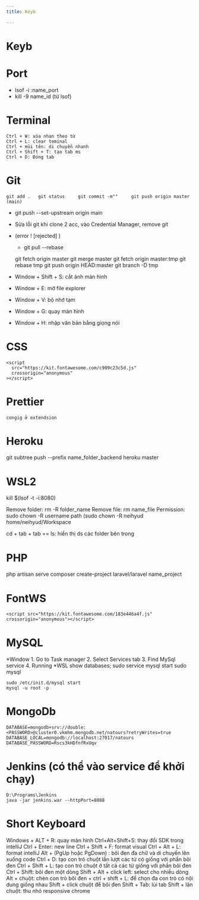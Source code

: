 ```yaml
---
title: Keyb

---
```


# Keyb

# Port
- lsof -i :name_port
- kill -9 name_id (từ lsof)

# Terminal
	Ctrl + W: xóa nhan theo từ
	Ctrl + L: clear teminal
	Ctrl + mũi tên: di chuyển nhanh
	Ctrl + Shift + T: tạo tab ms
	Ctrl + D: Đóng tab

# Git 
	git add .	git status     git commit -m""     git push origin master (main)
- git push --set-upstream origin main
- Sửa lỗi git khi clone 2 acc, vào Credential Manager, remove git

- 	(error ! [rejected] )
	* git pull --rebase

	git fetch origin master
	git merge  master
	git fetch origin master:tmp
	git rebase tmp
	git push origin HEAD:master
	git branch -D tmp
	
- Window + Shift + S: cắt ảnh màn hình
- Window + E: mở file explorer
- Window + V: bộ nhớ tạm
- Window + G: quay màn hình
- Window + H: nhập văn bản bằng giọng nói

# CSS
	<script
      src="https://kit.fontawesome.com/c909c23c5d.js"
      crossorigin="anonymous"
    ></script>

# Prettier
	congig ở extendsion
# Heroku
git subtree push --prefix name_folder_backend heroku master

# WSL2
kill $(lsof -t -i:8080)

Remove folder: rm -R folder_name
Remove file: rm name_file
Permission: sudo chown -R username path (sudo chown -R neihyud home/neihyud/Workspace 

cd + tab + tab == ls: hiển thị ds các folder bên trong

# PHP
php artisan serve
composer create-project laravel/laravel name_project

# FontWS
	<script src="https://kit.fontawesome.com/183e446a4f.js" crossorigin="anonymous"></script>

# MySQL
   *Window
	1. Go to Task manager
	2. Select Services tab
	3. Find MySql service
	4. Running
   *WSL
	show databases;
	sudo service mysql start
	sudo mysql

	sudo /etc/init.d/mysql start
	mysql -u root -p

# MongoDb
	DATABASE=mongodb+srv://double:<PASSWORD>@cluster0.vkmhm.mongodb.net/natours?retryWrites=true
	DATABASE_LOCAL=mongodb://localhost:27017/natours
	DATABASE_PASSWORD=Rscs3kHDfnfRxUqv
# Jenkins (có thể vào service để khởi chạy)
	D:\Programs\Jenkins
	java -jar jenkins.war --httpPort=8088



# Short Keyboard

Windows + ALT + R: quay màn hình
Ctrl+Alt+Shift+S: thay đổi SDK trong intelliJ
Ctrl + Enter: new line
Ctrl + Shift + F: format visual
Ctrl + Alt + L: format intelliJ
Alt + (PgUp hoặc PgDown) : bôi đen đa chữ và di chuyển lên xuống code
Ctrl + D: tạo con trỏ chuột lần lượt các từ có giống với phần bôi đen
Ctrl + Shift + L: tạo con trỏ chuột ở tất cả các từ giống với phần bôi đen
Ctrl + Shift: bôi đen một dòng
Shift + Alt + click left: select cho nhiều dòng
Alt + chuột: chèn con trỏ
bôi đen + ctrl + shift + L: để chọn đa con trỏ có nội dung giống nhau
Shift + click chuột để bôi đen
Shift + Tab: lùi tab
Shift + lăn chuột: thu nhỏ responsive chrome